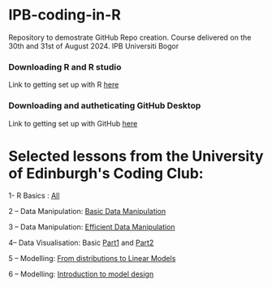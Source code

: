 # IPB-coding-in-R
 
 Repository to demostrate GitHub Repo creation. Course delivered on the 30th and 31st of August 2024. 
 IPB Universiti Bogor 

### Downloading R and R studio
Link to getting set up with R [here](https://rstudio-education.github.io/hopr/starting.html)

### Downloading and autheticating GitHub Desktop
Link to getting set up with GitHub [here](https://docs.github.com/en/desktop/installing-and-authenticating-to-github-desktop/setting-up-github-desktop)


# Selected lessons from the University of Edinburgh's Coding Club: 

1- R Basics : [All](https://ourcodingclub.github.io/tutorials.html) 

2 – Data Manipulation: [Basic Data Manipulation](https://ourcodingclub.github.io/tutorials/data-manip-intro/) 

3 – Data Manipulation: [Efficient Data Manipulation](https://ourcodingclub.github.io/tutorials/data-manip-efficient/)

4– Data Visualisation: Basic [Part1](https://ourcodingclub.github.io/tutorials/datavis/) and [Part2](https://ourcodingclub.github.io/tutorials/data-vis-2/)

5 – Modelling: [From distributions to Linear Models](https://ourcodingclub.github.io/tutorials/modelling/)

6 – Modelling: [Introduction to model design](https://ourcodingclub.github.io/tutorials/model-design/)

